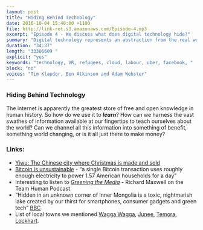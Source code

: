 ```yaml
---
layout: post
title: "Hiding Behind Technology"
date: 2016-10-04 15:40:00 +1100
file: http://link-rot.s3.amazonaws.com/Episode-4.mp3
excerpt: "Episode 4 - We discuss what does digital technology hide?"
summary: "Digital technology represents an abstraction from the real world. It technical and programatic nature allow it to hide and conceal what's really happening in our world. "
duration: "34:37" 
length: "33306609 "
explicit: "yes" 
keywords: "technology, VR, refugees, cloud, labour, uber, facebook, "
block: "no" 
voices: "Tim Klapdor, Ben Atkinson and Adam Webster"
---
```


### Hiding Behind Technology

The internet is apparently the greatest store of free and open knowledge in human history. So how do we use it to ***learn***? How can we harness the vast swathes of information available at our fingertips to teach ourselves about the world? Can we channel all this information into something of benefit, something world changing, or is it all just there to make money?

### Links: 


- [Yiwu: The Chinese city where Christmas is made and sold](http://www.bbc.com/future/story/20141218-the-hidden-home-of-christmas) 
- [Bitcoin is unsustainable](http://motherboard.vice.com/read/bitcoin-is-unsustainable) - “a single Bitcoin transaction uses roughly enough electricity to power 1.57 American households for a day”
- Interesting to listen to *[Greening the Media](http://teamhuman.fm/episodes/episode-02-richard-maxwell/)* - Richard Maxwell on the Team Human Podcast
- “Hidden in an unknown corner of Inner Mongolia is a toxic, nightmarish lake created by our thirst for smartphones, consumer gadgets and green tech” [BBC](http://www.bbc.com/future/story/20150402-the-worst-place-on-earth) 
- List of local towns we mentioned [Wagga Wagga](https://en.wikipedia.org/wiki/Wagga_Wagga), [Junee](https://en.wikipedia.org/wiki/Junee), [Temora](https://en.wikipedia.org/wiki/Temora,_New_South_Wales), [Lockhart](https://en.wikipedia.org/wiki/Lockhart,_New_South_Wales).